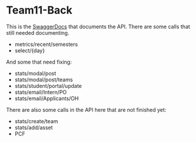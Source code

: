 # Team11-Back

This is the [SwaggerDocs](https://app.swaggerhub.com/apis/adelaide-adams/code_orange/ "SwaggerDocs") that documents the API.
There are some calls that still needed documenting. 

- metrics/recent/semesters
- select/{day}

And some that need fixing:

- stats/modal/post
- stats/modal/post/teams
- stats/student/portal/update
- stats/email/Intern/PO
- stats/email/Applicants/OH

There are also some calls in the API here that are not finished yet:

- stats/create/team
- stats/add/asset
- PCF
